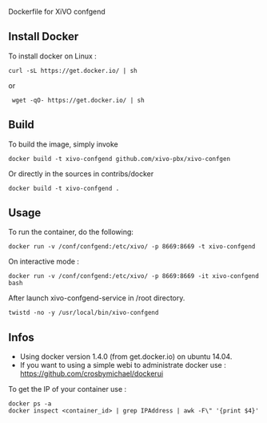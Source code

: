 Dockerfile for XiVO confgend

## Install Docker

To install docker on Linux :

    curl -sL https://get.docker.io/ | sh
 
 or
 
     wget -qO- https://get.docker.io/ | sh

## Build

To build the image, simply invoke

    docker build -t xivo-confgend github.com/xivo-pbx/xivo-confgen

Or directly in the sources in contribs/docker

    docker build -t xivo-confgend .
  
## Usage

To run the container, do the following:

    docker run -v /conf/confgend:/etc/xivo/ -p 8669:8669 -t xivo-confgend

On interactive mode :

    docker run -v /conf/confgend:/etc/xivo/ -p 8669:8669 -it xivo-confgend bash

After launch xivo-confgend-service in /root directory.

    twistd -no -y /usr/local/bin/xivo-confgend

## Infos

- Using docker version 1.4.0 (from get.docker.io) on ubuntu 14.04.
- If you want to using a simple webi to administrate docker use : https://github.com/crosbymichael/dockerui

To get the IP of your container use :

    docker ps -a
    docker inspect <container_id> | grep IPAddress | awk -F\" '{print $4}'
